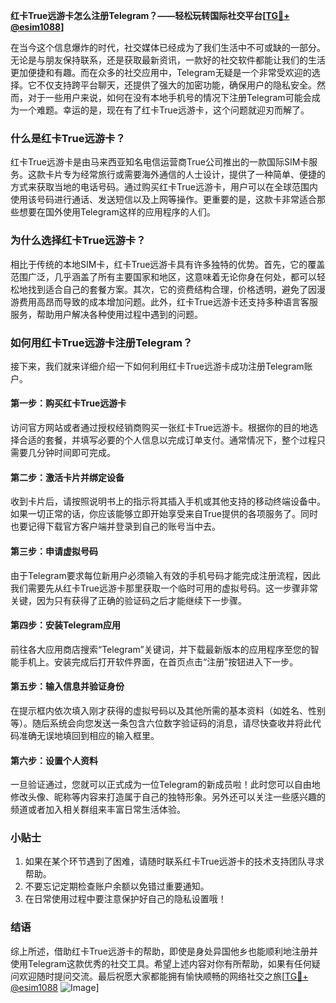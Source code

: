 **红卡True远游卡怎么注册Telegram？——轻松玩转国际社交平台[[TG💪+ @esim1088](https://t.me/s/esim1088)]**

在当今这个信息爆炸的时代，社交媒体已经成为了我们生活中不可或缺的一部分。无论是与朋友保持联系，还是获取最新资讯，一款好的社交软件都能让我们的生活更加便捷和有趣。而在众多的社交应用中，Telegram无疑是一个非常受欢迎的选择。它不仅支持跨平台聊天，还提供了强大的加密功能，确保用户的隐私安全。然而，对于一些用户来说，如何在没有本地手机号的情况下注册Telegram可能会成为一个难题。幸运的是，现在有了红卡True远游卡，这个问题就迎刃而解了。

### 什么是红卡True远游卡？

红卡True远游卡是由马来西亚知名电信运营商True公司推出的一款国际SIM卡服务。这款卡片专为经常旅行或需要海外通信的人士设计，提供了一种简单、便捷的方式来获取当地的电话号码。通过购买红卡True远游卡，用户可以在全球范围内使用该号码进行通话、发送短信以及上网等操作。更重要的是，这款卡非常适合那些想要在国外使用Telegram这样的应用程序的人们。

### 为什么选择红卡True远游卡？

相比于传统的本地SIM卡，红卡True远游卡具有许多独特的优势。首先，它的覆盖范围广泛，几乎涵盖了所有主要国家和地区，这意味着无论你身在何处，都可以轻松地找到适合自己的套餐方案。其次，它的资费结构合理，价格透明，避免了因漫游费用高昂而导致的成本增加问题。此外，红卡True远游卡还支持多种语言客服服务，帮助用户解决各种使用过程中遇到的问题。

### 如何用红卡True远游卡注册Telegram？

接下来，我们就来详细介绍一下如何利用红卡True远游卡成功注册Telegram账户。

#### 第一步：购买红卡True远游卡

访问官方网站或者通过授权经销商购买一张红卡True远游卡。根据你的目的地选择合适的套餐，并填写必要的个人信息以完成订单支付。通常情况下，整个过程只需要几分钟时间即可完成。

#### 第二步：激活卡片并绑定设备

收到卡片后，请按照说明书上的指示将其插入手机或其他支持的移动终端设备中。如果一切正常的话，你应该能够立即开始享受来自True提供的各项服务了。同时也要记得下载官方客户端并登录到自己的账号当中去。

#### 第三步：申请虚拟号码

由于Telegram要求每位新用户必须输入有效的手机号码才能完成注册流程，因此我们需要先从红卡True远游卡那里获取一个临时可用的虚拟号码。这一步骤非常关键，因为只有获得了正确的验证码之后才能继续下一步骤。

#### 第四步：安装Telegram应用

前往各大应用商店搜索“Telegram”关键词，并下载最新版本的应用程序至您的智能手机上。安装完成后打开软件界面，在首页点击“注册”按钮进入下一步。

#### 第五步：输入信息并验证身份

在提示框内依次填入刚才获得的虚拟号码以及其他所需的基本资料（如姓名、性别等）。随后系统会向您发送一条包含六位数字验证码的消息，请尽快查收并将此代码准确无误地填回到相应的输入框里。

#### 第六步：设置个人资料

一旦验证通过，您就可以正式成为一位Telegram的新成员啦！此时您可以自由地修改头像、昵称等内容来打造属于自己的独特形象。另外还可以关注一些感兴趣的频道或者加入相关群组来丰富日常生活体验。

### 小贴士

1. 如果在某个环节遇到了困难，请随时联系红卡True远游卡的技术支持团队寻求帮助。
2. 不要忘记定期检查账户余额以免错过重要通知。
3. 在日常使用过程中要注意保护好自己的隐私设置哦！

### 结语

综上所述，借助红卡True远游卡的帮助，即使是身处异国他乡也能顺利地注册并使用Telegram这款优秀的社交工具。希望上述内容对你有所帮助，如果有任何疑问欢迎随时提问交流。最后祝愿大家都能拥有愉快顺畅的网络社交之旅[[TG💪+ @esim1088](https://t.me/s/esim1088) ![Image](https://i.postimg.cc/4NQfJmqS/Snipaste-2025-05-13-00-14-12.png)]